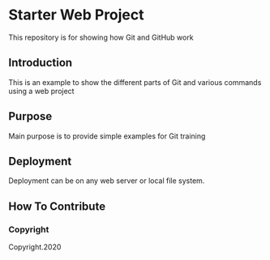 # Starter Web Project

This repository is for showing how Git and GitHub work

## Introduction

This is an example to show the different parts of Git and various commands using a web project

## Purpose

Main purpose is to provide simple examples for Git training 

## Deployment

Deployment can be on any web server or local file system.

## How To Contribute

### Copyright

Copyright.2020